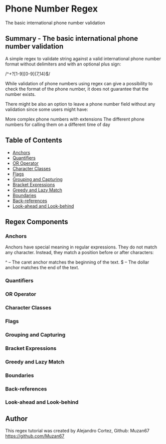 # Phone Number Regex

The basic international phone number validation

## Summary - The basic international phone number validation

A simple regex to validate string against a valid international phone number format without delimiters and with an optional plus sign:

/^\+?[1-9][0-9]{7,14}$/

While validation of phone numbers using regex can give a possibility to check the format of the phone number, it does not guarantee that the number exists.

There might be also an option to leave a phone number field without any validation since some users might have:

More complex phone numbers with extensions
The different phone numbers for calling them on a different time of day

## Table of Contents

- [Anchors](#anchors)
- [Quantifiers](#quantifiers)
- [OR Operator](#or-operator)
- [Character Classes](#character-classes)
- [Flags](#flags)
- [Grouping and Capturing](#grouping-and-capturing)
- [Bracket Expressions](#bracket-expressions)
- [Greedy and Lazy Match](#greedy-and-lazy-match)
- [Boundaries](#boundaries)
- [Back-references](#back-references)
- [Look-ahead and Look-behind](#look-ahead-and-look-behind)

## Regex Components

### Anchors
Anchors have special meaning in regular expressions. They do not match any character. Instead, they match a position before or after characters:

 ^ – The caret anchor matches the beginning of the text.
 $ – The dollar anchor matches the end of the text.

### Quantifiers

### OR Operator

### Character Classes

### Flags

### Grouping and Capturing

### Bracket Expressions

### Greedy and Lazy Match

### Boundaries

### Back-references

### Look-ahead and Look-behind

## Author

This regex tutorial was created by Alejandro Cortez, Github: Muzan67 https://github.com/Muzan67

